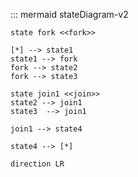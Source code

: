 ::: mermaid
    stateDiagram-v2

    state fork <<fork>>

    [*] --> state1
    state1 --> fork
    fork --> state2    
    fork --> state3

    state join1 <<join>>
    state2 --> join1
    state3  --> join1

    join1 --> state4

    state4 --> [*]

    direction LR